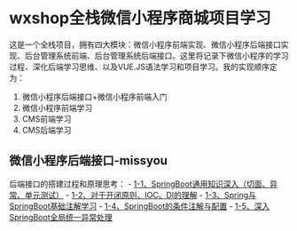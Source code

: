 # wxshop全栈微信小程序商城项目学习

这是一个全栈项目，拥有四大模块：微信小程序前端实现、微信小程序后端接口实现、后台管理系统前端、后台管理系统后端接口。这里将记录下微信小程序的学习过程、深化后端学习思维、以及VUE.JS语法学习和项目学习。我的实现顺序定为：
1. 微信小程序后端接口+微信小程序前端入门
2. 微信小程序前端学习
3. CMS前端学习
4. CMS后端学习



## 微信小程序后端接口-missyou

后端接口的搭建过程和原理思考：
	- [1-1、SpringBoot通用知识深入（切面、异常、单元测试）](http://note.youdao.com/noteshare?id=dd3ec7f3ce0a6641e768fcc56e51c967&sub=9D05AAD1CBA24982AB6440B34AF1E682)
	- [1-2、对于开闭原则、IOC、DI的理解](http://note.youdao.com/noteshare?id=8d6b116056175497d2b518efb78420e9&sub=900FA75EBE504807BC4A0093BABCA036)
	- [1-3、Spring与SpringBoot基础注解学习](http://note.youdao.com/noteshare?id=7129a17fbe7c316a20c1f2401a2ddf51&sub=DA159358933344A4B3D47500CDA60035)
	- [1-4、SpringBoot的条件注解与配置](http://note.youdao.com/noteshare?id=d47b404016f7330a097d5df2f306f8b2&sub=DD02D8E11BBC45E59F96D955BC13B5D1)
	- [1-5、深入SpringBoot全局统一异常处理](http://note.youdao.com/noteshare?id=672891888b5ecec24c1b523945f9dc4b&sub=6B0807604DEE4D47999CCD2AA7435333)



